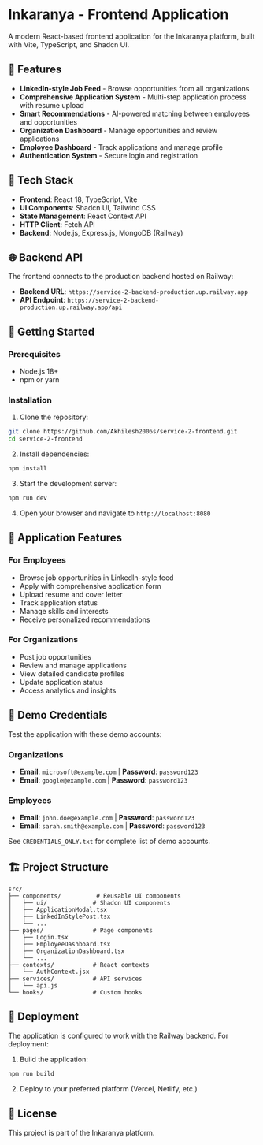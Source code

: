 # Inkaranya - Frontend Application

A modern React-based frontend application for the Inkaranya platform, built with Vite, TypeScript, and Shadcn UI.

## 🚀 Features

- **LinkedIn-style Job Feed** - Browse opportunities from all organizations
- **Comprehensive Application System** - Multi-step application process with resume upload
- **Smart Recommendations** - AI-powered matching between employees and opportunities
- **Organization Dashboard** - Manage opportunities and review applications
- **Employee Dashboard** - Track applications and manage profile
- **Authentication System** - Secure login and registration

## 🔧 Tech Stack

- **Frontend**: React 18, TypeScript, Vite
- **UI Components**: Shadcn UI, Tailwind CSS
- **State Management**: React Context API
- **HTTP Client**: Fetch API
- **Backend**: Node.js, Express.js, MongoDB (Railway)

## 🌐 Backend API

The frontend connects to the production backend hosted on Railway:
- **Backend URL**: `https://service-2-backend-production.up.railway.app`
- **API Endpoint**: `https://service-2-backend-production.up.railway.app/api`

## 🚀 Getting Started

### Prerequisites
- Node.js 18+ 
- npm or yarn

### Installation

1. Clone the repository:
```bash
git clone https://github.com/Akhilesh2006s/service-2-frontend.git
cd service-2-frontend
```

2. Install dependencies:
```bash
npm install
```

3. Start the development server:
```bash
npm run dev
```

4. Open your browser and navigate to `http://localhost:8080`

## 📱 Application Features

### For Employees
- Browse job opportunities in LinkedIn-style feed
- Apply with comprehensive application form
- Upload resume and cover letter
- Track application status
- Manage skills and interests
- Receive personalized recommendations

### For Organizations
- Post job opportunities
- Review and manage applications
- View detailed candidate profiles
- Update application status
- Access analytics and insights

## 🔐 Demo Credentials

Test the application with these demo accounts:

### Organizations
- **Email**: `microsoft@example.com` | **Password**: `password123`
- **Email**: `google@example.com` | **Password**: `password123`

### Employees
- **Email**: `john.doe@example.com` | **Password**: `password123`
- **Email**: `sarah.smith@example.com` | **Password**: `password123`

See `CREDENTIALS_ONLY.txt` for complete list of demo accounts.

## 🏗️ Project Structure

```
src/
├── components/          # Reusable UI components
│   ├── ui/             # Shadcn UI components
│   ├── ApplicationModal.tsx
│   ├── LinkedInStylePost.tsx
│   └── ...
├── pages/              # Page components
│   ├── Login.tsx
│   ├── EmployeeDashboard.tsx
│   ├── OrganizationDashboard.tsx
│   └── ...
├── contexts/           # React contexts
│   └── AuthContext.jsx
├── services/           # API services
│   └── api.js
└── hooks/              # Custom hooks
```

## 🚀 Deployment

The application is configured to work with the Railway backend. For deployment:

1. Build the application:
```bash
npm run build
```

2. Deploy to your preferred platform (Vercel, Netlify, etc.)

## 📄 License

This project is part of the Inkaranya platform.